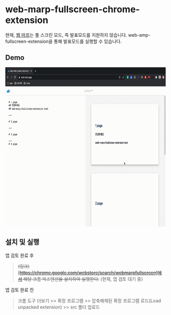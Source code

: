 # web-marp-fullscreen-chrome-extension
현재, [웹 마프](https://web.marp.app/)는 풀 스크린 모드, 즉 발표모드를 지원하지 않습니다.
web-amp-fullscreen-extension을 통해 발표모드를 실행할 수 있습니다.

## Demo
<img height="500px" src='demo.gif'>


## 설치 및 실행
앱 검토 완료 후
> ~~(링크)[https://chrome.google.com/webstore/search/webmarpfullscreen]에서 해당 크롬 익스텐션을 설치하여 실행한다.~~ (현재, 앱 검토 대기 중)

앱 검토 완료 전
> 크롬 도구 더보기 >> 확장 프로그램 >> 압축해제된 확장 프로그램 로드(Load unpacked extension) >> src 폴더 업로드
